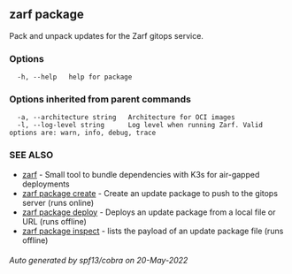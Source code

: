 ## zarf package

Pack and unpack updates for the Zarf gitops service.

### Options

```
  -h, --help   help for package
```

### Options inherited from parent commands

```
  -a, --architecture string   Architecture for OCI images
  -l, --log-level string      Log level when running Zarf. Valid options are: warn, info, debug, trace
```

### SEE ALSO

* [zarf](zarf.md)	 - Small tool to bundle dependencies with K3s for air-gapped deployments
* [zarf package create](zarf_package_create.md)	 - Create an update package to push to the gitops server (runs online)
* [zarf package deploy](zarf_package_deploy.md)	 - Deploys an update package from a local file or URL (runs offline)
* [zarf package inspect](zarf_package_inspect.md)	 - lists the payload of an update package file (runs offline)

###### Auto generated by spf13/cobra on 20-May-2022
